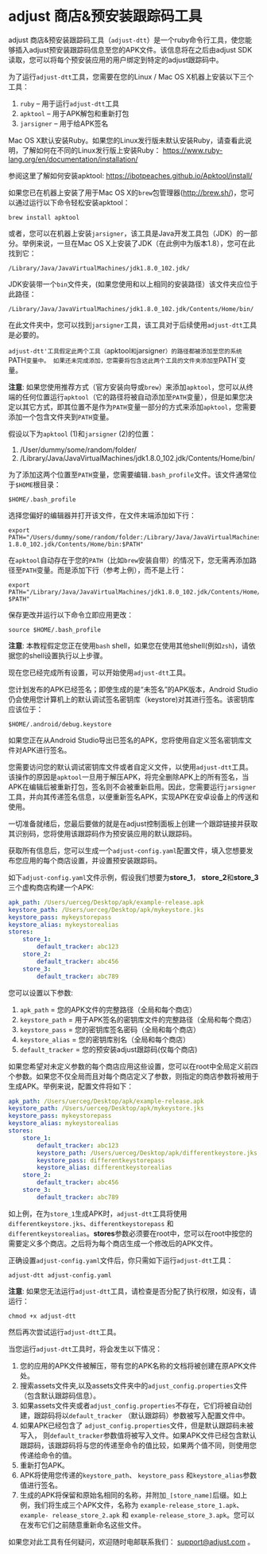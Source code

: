 # adjust 商店&预安装跟踪码工具

adjust 商店&预安装跟踪码工具（`adjust-dtt`）是一个ruby命令行工具，使您能够插入adjust预安装跟踪码信息至您的APK文件。该信息将在之后由adjust SDK读取，您可以将每个预安装应用的用户绑定到特定的adjust跟踪码中。

为了运行`adjust-dtt`工具，您需要在您的Linux / Mac OS X机器上安装以下三个工具：

1. `ruby` – 用于运行`adjust-dtt`工具
2. `apktool` – 用于APK解包和重新打包
3. `jarsigner` – 用于给APK签名

Mac OS X默认安装Ruby。如果您的Linux发行版未默认安装Ruby，请查看此说明，了解如何在不同的Linux发行版上安装Ruby： https://www.ruby-lang.org/en/documentation/installation/

参阅这里了解如何安装apktool: https://ibotpeaches.github.io/Apktool/install/

如果您已在机器上安装了用于Mac OS X的`brew`包管理器(http://brew.sh/)，您可以通过运行以下命令轻松安装apktool：

```
brew install apktool
```

或者，您可以在机器上安装`jarsigner`，该工具是Java开发工具包（JDK）的一部分。举例来说，一旦在Mac OS X上安装了JDK（在此例中为版本1.8），您可在此找到它：

```
/Library/Java/JavaVirtualMachines/jdk1.8.0_102.jdk/
```

JDK安装带一个`bin`文件夹，(如果您使用和以上相同的安装路径）该文件夹应位于此路径：

```
/Library/Java/JavaVirtualMachines/jdk1.8.0_102.jdk/Contents/Home/bin/
```

在此文件夹中，您可以找到`jarsigner`工具，该工具对于后续使用`adjust-dtt`工具是必要的。

`adjust-dtt'工具假定此两个工具（`apktool`和`jarsigner`）的路径都被添加至您的系统`PATH`变量中。 如果还未完成添加，您需要将包含这此两个工具的文件夹添加至`PATH`变量。

**注意**: 如果您使用推荐方式（官方安装向导或`brew`）来添加`apktool`，您可以从终端的任何位置运行`apktool`（它的路径将被自动添加至`PATH`变量），但是如果您决定以其它方式，即其位置不是作为`PATH`变量一部分的方式来添加`apktool`，您需要添加一个包含文件夹到`PATH`变量。

假设以下为`apktool` (1)和`jarsigner` (2)的位置：

1. /User/dummy/some/random/folder/
2. /Library/Java/JavaVirtualMachines/jdk1.8.0_102.jdk/Contents/Home/bin/

为了添加这两个位置至`PATH`变量，您需要编辑`.bash_profile`文件。该文件通常位于`$HOME`根目录：

```
$HOME/.bash_profile
```

选择您偏好的编辑器并打开该文件，在文件末端添加如下行：

```
export PATH="/Users/dummy/some/random/folder:/Library/Java/JavaVirtualMachines/jdk 1.8.0_102.jdk/Contents/Home/bin:$PATH"
```

在`apktool`自动存在于您的`PATH`（比如`brew`安装自带）的情况下，您无需再添加路径至`PATH`变量。而是添加下行（参考上例），而不是上行：

```
export PATH="/Library/Java/JavaVirtualMachines/jdk1.8.0_102.jdk/Contents/Home/bin: $PATH"
```

保存更改并运行以下命令立即应用更改：

```
source $HOME/.bash_profile
```

**注意**: 本教程假定您正在使用`bash` shell，如果您在使用其他shell(例如`zsh`)，请依据您的shell设置执行以上步骤。

现在您已经完成所有设置，可以开始使用`adjust-dtt`工具。

您计划发布的APK已经签名；即使生成的是“未签名”的APK版本，Android Studio仍会使用您计算机上的默认调试签名密钥库（keystore)对其进行签名。该密钥库应该位于：

```
$HOME/.android/debug.keystore
```

如果您正在从Android Studio导出已签名的APK，您将使用自定义签名密钥库文件对APK进行签名。

您需要访问您的默认调试密钥库文件或者自定义文件，以使用`adjust-dtt`工具。该操作的原因是`apktool`一旦用于解压APK，将完全删除APK上的所有签名，当APK在编辑后被重新打包，签名则不会被重新启用。因此，您需要运行`jarsigner`工具，并向其传递签名信息，以便重新签名APK，实现APK在安卓设备上的传送和使用。

一切准备就绪后，您最后要做的就是在adjust控制面板上创建一个跟踪链接并获取其识别码，您将使用该跟踪码作为预安装应用的默认跟踪码。

获取所有信息后，您可以生成一个`adjust-config.yaml`配置文件，填入您想要发布您应用的每个商店设置，并设置预安装跟踪码。

如下`adjust-config.yaml`文件示例，假设我们想要为**store_1**， **store_2**和**store_3**三个虚构商店构建一个APK:

```yaml
apk_path: /Users/uerceg/Desktop/apk/example-release.apk
keystore_path: /Users/uerceg/Desktop/apk/mykeystore.jks
keystore_pass: mykeystorepass
keystore_alias: mykeystorealias
stores:
    store_1:
        default_tracker: abc123
    store_2:
        default_tracker: abc456
    store_3:
        default_tracker: abc789
```

您可以设置以下参数:

1. `apk_path` = 您的APK文件的完整路径（全局和每个商店）
2. `keystore_path` = 用于APK签名的密钥库文件的完整路径（全局和每个商店）
3. `keystore_pass` = 您的密钥库签名密码（全局和每个商店）
4. `keystore_alias` = 您的密钥库别名（全局和每个商店）
5. `default_tracker` = 您的预安装adjust跟踪码(仅每个商店)

如果您希望对未定义参数的每个商店应用这些设置，您可以在root中全局定义前四个参数。如果您不仅全局而且对每个商店定义了参数，则指定的商店参数将被用于生成APK。举例来说，配置文件将如下：

```yaml
apk_path: /Users/uerceg/Desktop/apk/example-release.apk
keystore_path: /Users/uerceg/Desktop/apk/mykeystore.jks
keystore_pass: mykeystorepass
keystore_alias: mykeystorealias
stores:
    store_1:
        default_tracker: abc123
        keystore_path: /Users/uerceg/Desktop/apk/differentkeystore.jks
        keystore_pass: differentkeystorepass
        keystore_alias: differentkeystorealias
    store_2:
        default_tracker: abc456
    store_3:
        default_tracker: abc789
```


如上例，在为`store_1`生成APK时，`adjust-dtt`工具将使用`differentkeystore.jks`、`differentkeystorepass` 和 `differentkeystorealias`。**stores**参数必须要在root中，您可以在root中按您的需要定义多个商店。之后将为每个商店生成一个修改后的APK文件。

正确设置`adjust-config.yaml`文件后，你只需如下运行`adjust-dtt`工具：

```
adjust-dtt adjust-config.yaml
```

**注意**: 如果您无法运行`adjust-dtt`工具，请检查是否分配了执行权限，如没有，请运行：

```
chmod +x adjust-dtt
```

然后再次尝试运行`adjust-dtt`工具。

当您运行`adjust-dtt`工具时，将会发生以下情况：

1. 您的应用的APK文件被解压，带有您的APK名称的文档将被创建在原APK文件处。
2. 搜索assets文件夹,以及assets文件夹中的`adjust_config.properties`文件（包含默认跟踪码信息）。
3. 如果assets文件夹或者`adjust_config.properties`不存在，它们将被自动创建，跟踪码将以`default_tracker` （默认跟踪码）参数被写入配置文件中。
4. 如果APK已经包含了 `adjust_config.properties`文件，但是默认跟踪码未被写入， 则`default_tracker`参数值将被写入文件。如果APK文件已经包含默认跟踪码，该跟踪码将与您的传递至命令的值比较，如果两个值不同，则使用您传递给命令的值。
5. 重新打包APK。
6. APK将使用您传递的`keystore_path`、 `keystore_pass` 和`keystore_alias`参数值进行签名。
7. 生成的APK将保留和原始名相同的名称，并附加`_[store_name]`后缀。如上例，我们将生成三个APK文件，名称为 `example-release_store_1.apk`、`example- release_store_2.apk` 和 `example-release_store_3.apk`。您可以在发布它们之前随意重新命名这些文件。

如果您对此工具有任何疑问，欢迎随时电邮联系我们： support@adjust.com 。
